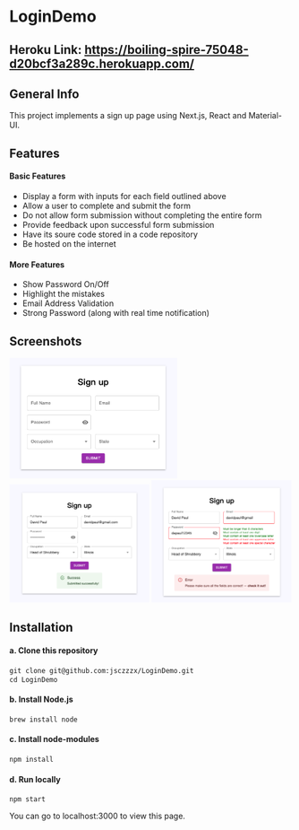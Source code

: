 # LoginDemo

## Heroku Link: https://boiling-spire-75048-d20bcf3a289c.herokuapp.com/

## General Info
This project implements a sign up page using Next.js, React and Material-UI.

## Features
#### Basic Features

- Display a form with inputs for each field outlined above
- Allow a user to complete and submit the form
- Do not allow form submission without completing the entire form
- Provide feedback upon successful form submission
- Have its soure code stored in a code repository
- Be hosted on the internet
#### More Features
- Show Password On/Off
- Highlight the mistakes
- Email Address Validation
- Strong Password (along with real time notification)

## Screenshots

<p float="left">
  <img width="300" src="https://github.com/jsczzzx/LoginDemo/blob/main/images/0.png?raw=true">
  <img width="250" src="https://github.com/jsczzzx/LoginDemo/blob/main/images/1.png?raw=true">
  <img width="250" src="https://github.com/jsczzzx/LoginDemo/blob/main/images/2.png?raw=true">
</p>


## Installation

#### a. Clone this repository
```
git clone git@github.com:jsczzzx/LoginDemo.git
cd LoginDemo
```
#### b. Install Node.js
```
brew install node
```
#### c. Install node-modules
```
npm install
```
#### d. Run locally
```
npm start
```
You can go to localhost:3000 to view this page.
